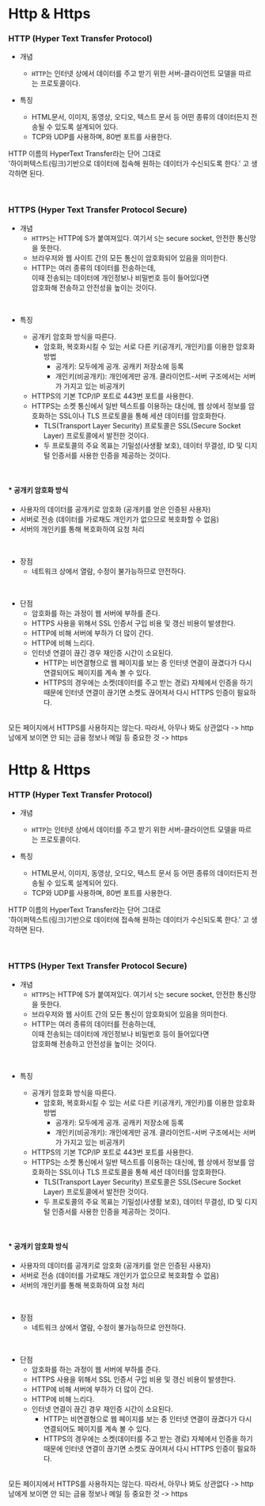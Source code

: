 # Http & Https

### HTTP (Hyper Text Transfer Protocol)

- 개념
   - `HTTP`는 인터넷 상에서 데이터를 주고 받기 위한 서버-클라이언트 모델을 따르는 프로토콜이다.

- 특징
   - HTML문서, 이미지, 동영상, 오디오, 텍스트 문서 등 어떤 종류의 데이터든지 전송될 수 있도록 설계되어 있다.
   - TCP와 UDP를 사용하며, 80번 포트를 사용한다.

HTTP 이름의 HyperText Transfer라는 단어 그대로  
'하이퍼텍스트(링크)기반으로 데이터에 접속해 원하는 데이터가 수신되도록 한다.' 고 생각하면 된다.  

<br>

### HTTPS (Hyper Text Transfer Protocol Secure)
- 개념
   - `HTTPS`는 HTTP에 S가 붙여져있다. 여기서 `S`는 secure socket, 안전한 통신망을 뜻한다.  
   - 브라우저와 웹 사이트 간의 모든 통신이 암호화되어 있음을 의미한다.  
   - HTTP는 여러 종류의 데이터를 전송하는데,  
이때 전송되는 데이터에 개인정보나 비밀번호 등이 들어있다면  
암호화해 전송하고 안전성을 높이는 것이다.  
<br>

- 특징
   
   - 공개키 암호화 방식을 따른다.  
     - 암호화, 복호화시킬 수 있는 서로 다른 키(공개키, 개인키)를 이용한 암호화 방법
        - 공개키: 모두에게 공개. 공캐키 저장소에 등록
        - 개인키(비공개키): 개인에게만 공개. 클라이언트-서버 구조에서는 서버가 가지고 있는 비공개키
   - HTTPS의 기본 TCP/IP 포트로 443번 포트를 사용한다.
   - HTTPS는 소켓 통신에서 일반 텍스트를 이용하는 대신에, 웹 상에서 정보를 암호화하는 SSL이나 TLS 프로토콜을 통해 세션 데이터를 암호화한다.
        - TLS(Transport Layer Security) 프로토콜은 SSL(Secure Socket Layer) 프로토콜에서 발전한 것이다.
        - 두 프로토콜의 주요 목표는 기밀성(사생활 보호), 데이터 무결성, ID 및 디지털 인증서를 사용한 인증을 제공하는 것이다.
<br>

#### * 공개키 암호화 방식
- 사용자의 데이터를 공개키로 암호화 (공개키를 얻은 인증된 사용자)
- 서버로 전송 (데이터를 가로채도 개인키가 없으므로 복호화할 수 없음)
- 서버의 개인키를 통해 복호화하여 요청 처리

<br>

- 장점
   - 네트워크 상에서 열람, 수정이 불가능하므로 안전하다.

<br>

- 단점
   - 암호화를 하는 과정이 웹 서버에 부하를 준다.
   - HTTPS 사용을 위해서 SSL 인증서 구입 비용 및 갱신 비용이 발생한다.
   - HTTP에 비해 서버에 부하가 더 많이 간다.
   - HTTP에 비해 느리다.
   - 인터넷 연결이 끊긴 경우 재인증 시간이 소요된다.
     - HTTP는 비연결형으로 웹 페이지를 보는 중 인터넷 연결이 끊겼다가 다시 연결되어도 페이지를 계속 볼 수 있다.
     - HTTPS의 경우에는 소켓(데이터를 주고 받는 경로) 자체에서 인증을 하기 때문에 인터넷 연결이 끊기면 소켓도 끊어져서 다시 HTTPS 인증이 필요하다.


<br> 
모든 페이지에서 HTTPS를 사용하지는 않는다.
따라서, 아무나 봐도 상관없다 -> http
남에게 보이면 안 되는 금융 정보나 메일 등 중요한 것 -> https

# Http & Https

### HTTP (Hyper Text Transfer Protocol)

- 개념
   - `HTTP`는 인터넷 상에서 데이터를 주고 받기 위한 서버-클라이언트 모델을 따르는 프로토콜이다.

- 특징
   - HTML문서, 이미지, 동영상, 오디오, 텍스트 문서 등 어떤 종류의 데이터든지 전송될 수 있도록 설계되어 있다.
   - TCP와 UDP를 사용하며, 80번 포트를 사용한다.

HTTP 이름의 HyperText Transfer라는 단어 그대로  
'하이퍼텍스트(링크)기반으로 데이터에 접속해 원하는 데이터가 수신되도록 한다.' 고 생각하면 된다.  

<br>

### HTTPS (Hyper Text Transfer Protocol Secure)
- 개념
   - `HTTPS`는 HTTP에 S가 붙여져있다. 여기서 `S`는 secure socket, 안전한 통신망을 뜻한다.  
   - 브라우저와 웹 사이트 간의 모든 통신이 암호화되어 있음을 의미한다.  
   - HTTP는 여러 종류의 데이터를 전송하는데,  
이때 전송되는 데이터에 개인정보나 비밀번호 등이 들어있다면  
암호화해 전송하고 안전성을 높이는 것이다.  
<br>

- 특징
   
   - 공개키 암호화 방식을 따른다.  
     - 암호화, 복호화시킬 수 있는 서로 다른 키(공개키, 개인키)를 이용한 암호화 방법
        - 공개키: 모두에게 공개. 공캐키 저장소에 등록
        - 개인키(비공개키): 개인에게만 공개. 클라이언트-서버 구조에서는 서버가 가지고 있는 비공개키
   - HTTPS의 기본 TCP/IP 포트로 443번 포트를 사용한다.
   - HTTPS는 소켓 통신에서 일반 텍스트를 이용하는 대신에, 웹 상에서 정보를 암호화하는 SSL이나 TLS 프로토콜을 통해 세션 데이터를 암호화한다.
        - TLS(Transport Layer Security) 프로토콜은 SSL(Secure Socket Layer) 프로토콜에서 발전한 것이다.
        - 두 프로토콜의 주요 목표는 기밀성(사생활 보호), 데이터 무결성, ID 및 디지털 인증서를 사용한 인증을 제공하는 것이다.
<br>

#### * 공개키 암호화 방식
- 사용자의 데이터를 공개키로 암호화 (공개키를 얻은 인증된 사용자)
- 서버로 전송 (데이터를 가로채도 개인키가 없으므로 복호화할 수 없음)
- 서버의 개인키를 통해 복호화하여 요청 처리

<br>

- 장점
   - 네트워크 상에서 열람, 수정이 불가능하므로 안전하다.

<br>

- 단점
   - 암호화를 하는 과정이 웹 서버에 부하를 준다.
   - HTTPS 사용을 위해서 SSL 인증서 구입 비용 및 갱신 비용이 발생한다.
   - HTTP에 비해 서버에 부하가 더 많이 간다.
   - HTTP에 비해 느리다.
   - 인터넷 연결이 끊긴 경우 재인증 시간이 소요된다.
     - HTTP는 비연결형으로 웹 페이지를 보는 중 인터넷 연결이 끊겼다가 다시 연결되어도 페이지를 계속 볼 수 있다.
     - HTTPS의 경우에는 소켓(데이터를 주고 받는 경로) 자체에서 인증을 하기 때문에 인터넷 연결이 끊기면 소켓도 끊어져서 다시 HTTPS 인증이 필요하다.


<br> 
모든 페이지에서 HTTPS를 사용하지는 않는다.
따라서, 아무나 봐도 상관없다 -> http
남에게 보이면 안 되는 금융 정보나 메일 등 중요한 것 -> https

